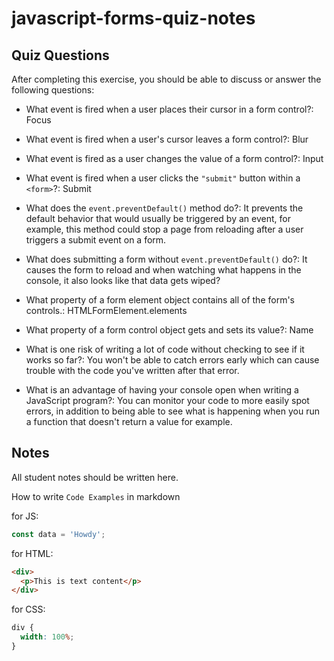 # javascript-forms-quiz-notes

## Quiz Questions

After completing this exercise, you should be able to discuss or answer the following questions:

- What event is fired when a user places their cursor in a form control?: Focus

- What event is fired when a user's cursor leaves a form control?: Blur

- What event is fired as a user changes the value of a form control?: Input

- What event is fired when a user clicks the `"submit"` button within a `<form>`?: Submit

- What does the `event.preventDefault()` method do?: It prevents the default behavior that would usually be triggered by an event, for example, this method could stop a page from reloading after a user triggers a submit event on a form.

- What does submitting a form without `event.preventDefault()` do?: It causes the form to reload and when watching what happens in the console, it also looks like that data gets wiped?

- What property of a form element object contains all of the form's controls.: HTMLFormElement.elements

- What property of a form control object gets and sets its value?: Name

- What is one risk of writing a lot of code without checking to see if it works so far?: You won't be able to catch errors early which can cause trouble with the code you've written after that error.

- What is an advantage of having your console open when writing a JavaScript program?: You can monitor your code to more easily spot errors, in addition to being able to see what is happening when you run a function that doesn't return a value for example.

## Notes

All student notes should be written here.

How to write `Code Examples` in markdown

for JS:

```javascript
const data = 'Howdy';
```

for HTML:

```html
<div>
  <p>This is text content</p>
</div>
```

for CSS:

```css
div {
  width: 100%;
}
```
